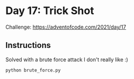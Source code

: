 # Day 17: Trick Shot

Challenge: https://adventofcode.com/2021/day/17

## Instructions

Solved with a brute force attack I don't really like :) 

```bash
python brute_force.py
```
